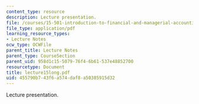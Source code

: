 ```yaml
---
content_type: resource
description: Lecture presentation.
file: /courses/15-501-introduction-to-financial-and-managerial-accounting-spring-2004/455790b743f6a574daf8a50385915d32_lecture15long.pdf
file_type: application/pdf
learning_resource_types:
- Lecture Notes
ocw_type: OCWFile
parent_title: Lecture Notes
parent_type: CourseSection
parent_uid: 958d1c15-5079-76f4-6b61-537e48852700
resourcetype: Document
title: lecture15long.pdf
uid: 455790b7-43f6-a574-daf8-a50385915d32
---
```

Lecture presentation.

